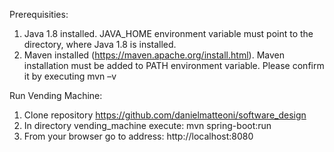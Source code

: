 Prerequisities:
1.	Java 1.8 installed. JAVA_HOME environment variable must point to the directory, where Java 1.8 is installed.
2.	Maven installed  (https://maven.apache.org/install.html). Maven installation must be added to PATH environment variable. Please confirm it by executing  mvn –v

Run Vending Machine:
1.	Clone repository https://github.com/danielmatteoni/software_design
2.	In directory vending_machine execute:  mvn spring-boot:run
3.	From your browser go to address: http://localhost:8080
